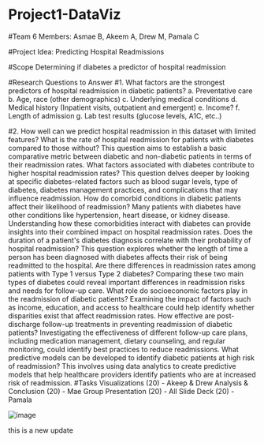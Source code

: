 # Project1-DataViz
#Team 6 Members: Asmae B, Akeem A, Drew M, Pamala C

#Project Idea: Predicting Hospital Readmissions

#Scope Determining if diabetes a predictor of hospital readmission

#Research Questions to Answer
#1. What factors are the strongest predictors of hospital readmission in diabetic patients?
		a. Preventative care
		b. Age, race (other demographics)
		c. Underlying medical conditions
		d. Medical history (Inpatient visits, outpatient and emergent)
		e. Income?
		f. Length of admission
		g. Lab test results (glucose levels, A1C, etc..)
	
#2. How well can we predict hospital readmission in this dataset with limited features?
What is the rate of hospital readmission for patients with diabetes compared to those without?
This question aims to establish a basic comparative metric between diabetic and non-diabetic patients in terms of their readmission rates.
What factors associated with diabetes contribute to higher hospital readmission rates?
This question delves deeper by looking at specific diabetes-related factors such as blood sugar levels, type of diabetes, diabetes management practices, and complications that may influence readmission.
How do comorbid conditions in diabetic patients affect their likelihood of readmission?
Many patients with diabetes have other conditions like hypertension, heart disease, or kidney disease. Understanding how these comorbidities interact with diabetes can provide insights into their combined impact on hospital readmission rates.
Does the duration of a patient's diabetes diagnosis correlate with their probability of hospital readmission?
This question explores whether the length of time a person has been diagnosed with diabetes affects their risk of being readmitted to the hospital.
Are there differences in readmission rates among patients with Type 1 versus Type 2 diabetes?
Comparing these two main types of diabetes could reveal important differences in readmission risks and needs for follow-up care.
What role do socioeconomic factors play in the readmission of diabetic patients?
Examining the impact of factors such as income, education, and access to healthcare could help identify whether disparities exist that affect readmission rates.
How effective are post-discharge follow-up treatments in preventing readmission of diabetic patients?
Investigating the effectiveness of different follow-up care plans, including medication management, dietary counseling, and regular monitoring, could identify best practices to reduce readmissions.
What predictive models can be developed to identify diabetic patients at high risk of readmission?
This involves using data analytics to create predictive models that help healthcare providers identify patients who are at increased risk of readmission.
#Tasks
Visualizations (20) - Akeep & Drew
Analysis & Conclusion (20) - Mae
Group Presentation (20) - All
Slide Deck (20) - Pamala

![image](https://github.com/Peacoxx/Project1-DataViz/assets/151103479/05595298-93e4-42c8-bfad-c03b55fcdab9)

this is  a new update
